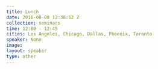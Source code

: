 ```yaml
---
title: Lunch
date: 2016-08-08 12:36:52 Z
collection: seminars
time: 12:00 - 12:45
cities: Los Angeles, Chicago, Dallas, Phoenix, Toronto
speaker: None
image: 
layout: speaker
type: other
---
```


